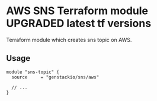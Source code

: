 # AWS SNS Terraform module UPGRADED latest tf versions

Terraform module which creates sns topic on AWS.

## Usage

```hcl
module "sns-topic" {
  source     = "genstackio/sns/aws"

  // ...
}
```
